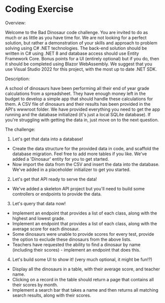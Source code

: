 # Coding Exercise

Overview:

Welcome to the Bad Dinosaur code challenge. You are invited to do as much or as little as you have time for.
We are not looking for a perfect solution, but rather a demonstration of your skills and approach to problem solving using C# .NET technologies.
The back-end solution should be written in C# using .NET 8 and database access should use Entity Framework Core.
Bonus points for a UI (entirely optional) but if you do, then it should be completed using Blazor WebAssembly.
We suggest that you use Visual Studio 2022 for this project, with the most up to date .NET SDK.

Description:

A school of dinosaurs have been performing all their end of year grade calculations from a spreadsheet.
They have enough money left in the budget to develop a simple app that should handle these calculations for them.
A CSV file of dinosaurs and their results has been provided in the API's wwwroot folder.
We have provided everything you need to get the app running and the database initialized (it's just a local SQLite database).
If you're struggling with getting the data in, just move on to the next question.

The challenge:

1. Let's get that data into a database!
- Create the data structure for the provided data in code, and scaffold the database migration. Feel free to add more tables if you like. We've added a 'Dinosaur' entity for you to get started.
- Now import the data from the CSV and insert the data into the database. We've added in a placeholder initializer to get you started.

2. Let's get that API ready to serve the data!
- We've added a skeleton API project but you'll need to build some controllers or endpoints to provide the data.

3. Let's query that data now!
- Implement an endpoint that provides a list of each class, along with the highest and lowest grade.
- Implement an endpoint that provides a list of each class, along with the average score for each dinosaur.
- Some dinosaurs were unable to provide scores for every test, provide the option to exclude these dinosaurs from the above lists.
- Teachers have requested the ability to find a dinosaur by name (including their scores) - implement an endpoint that does this.

4. Let's build some UI to show it! (very much optional, it might be fun!?)
- Display all the dinosaurs in a table, with their average score, and teacher name.
- Clicking on a record in the table should return a page that contains all their scores by month.
- Implement a search bar that takes a name and then returns all matching search results, along with their scores.
